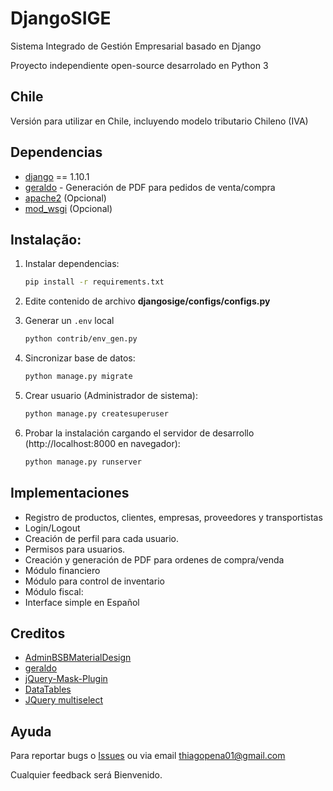 # DjangoSIGE

Sistema Integrado de Gestión Empresarial basado en Django

Proyecto independiente open-source desarrolado en Python 3

## Chile

Versión para utilizar en Chile, incluyendo modelo tributario Chileno (IVA)

## Dependencias

- [django](http://www.djangoproject.com) == 1.10.1
- [geraldo](https://github.com/thiagopena/geraldo) - Generación de PDF para pedidos de venta/compra
- [apache2](https://www.apache.org/) (Opcional)
- [mod_wsgi](https://modwsgi.readthedocs.io/en/develop/) (Opcional)

## Instalação:

1. Instalar dependencias:

    ```bash
    pip install -r requirements.txt
    ```

2. Edite contenido de archivo **djangosige/configs/configs.py**

3. Generar un `.env` local

    ```bash
    python contrib/env_gen.py
    ```


4. Sincronizar base de datos:

    ```bash
    python manage.py migrate
    ```

5. Crear usuario (Administrador de sistema):

    ```bash
    python manage.py createsuperuser
    ```

6. Probar la instalación cargando el servidor de desarrollo (http://localhost:8000 en navegador):

    ```bash
    python manage.py runserver
    ```

## Implementaciones

- Registro de productos, clientes, empresas, proveedores y transportistas
- Login/Logout
- Creación de perfil para cada usuario.
- Permisos para usuarios.
- Creación y generación de PDF para ordenes de compra/venda
- Módulo financiero
- Módulo para control de inventario
- Módulo fiscal:
- Interface simple en Español

## Creditos

- [AdminBSBMaterialDesign](https://github.com/gurayyarar/AdminBSBMaterialDesign)
- [geraldo](https://github.com/marinho/geraldo)
- [jQuery-Mask-Plugin](https://igorescobar.github.io/jQuery-Mask-Plugin/)
- [DataTables](https://datatables.net/)
- [JQuery multiselect](http://loudev.com/)

## Ayuda

Para reportar bugs o [Issues](https://github.com/thiagopena/djangoSIGE/issues) ou via email thiagopena01@gmail.com

Cualquier feedback será Bienvenido.
